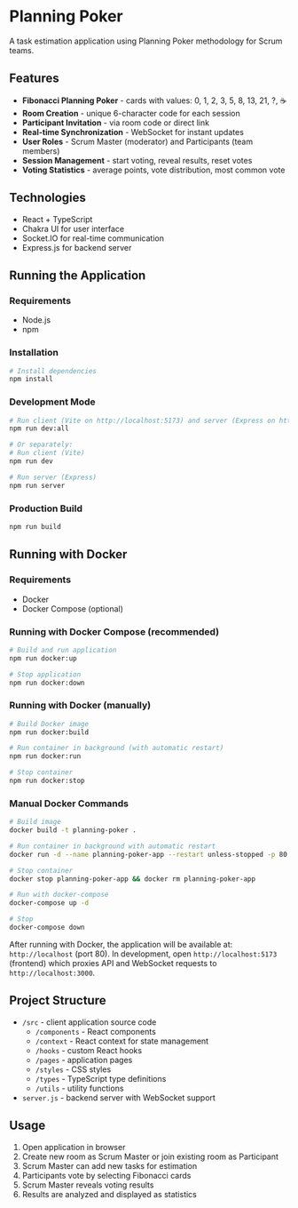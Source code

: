 # Planning Poker

A task estimation application using Planning Poker methodology for Scrum teams.

## Features

- **Fibonacci Planning Poker** - cards with values: 0, 1, 2, 3, 5, 8, 13, 21, ?, ☕
- **Room Creation** - unique 6-character code for each session
- **Participant Invitation** - via room code or direct link
- **Real-time Synchronization** - WebSocket for instant updates
- **User Roles** - Scrum Master (moderator) and Participants (team members)
- **Session Management** - start voting, reveal results, reset votes
- **Voting Statistics** - average points, vote distribution, most common vote

## Technologies

- React + TypeScript
- Chakra UI for user interface
- Socket.IO for real-time communication
- Express.js for backend server

## Running the Application

### Requirements

- Node.js
- npm

### Installation

```bash
# Install dependencies
npm install
```

### Development Mode

```bash
# Run client (Vite on http://localhost:5173) and server (Express on http://localhost:3000) simultaneously
npm run dev:all

# Or separately:
# Run client (Vite)
npm run dev

# Run server (Express)
npm run server
```

### Production Build

```bash
npm run build
```

## Running with Docker

### Requirements

- Docker
- Docker Compose (optional)

### Running with Docker Compose (recommended)

```bash
# Build and run application
npm run docker:up

# Stop application
npm run docker:down
```

### Running with Docker (manually)

```bash
# Build Docker image
npm run docker:build

# Run container in background (with automatic restart)
npm run docker:run

# Stop container
npm run docker:stop
```

### Manual Docker Commands

```bash
# Build image
docker build -t planning-poker .

# Run container in background with automatic restart
docker run -d --name planning-poker-app --restart unless-stopped -p 80:3000 planning-poker

# Stop container
docker stop planning-poker-app && docker rm planning-poker-app

# Run with docker-compose
docker-compose up -d

# Stop
docker-compose down
```

After running with Docker, the application will be available at: `http://localhost` (port 80). In development, open `http://localhost:5173` (frontend) which proxies API and WebSocket requests to `http://localhost:3000`.

## Project Structure

- `/src` - client application source code
  - `/components` - React components
  - `/context` - React context for state management
  - `/hooks` - custom React hooks
  - `/pages` - application pages
  - `/styles` - CSS styles
  - `/types` - TypeScript type definitions
  - `/utils` - utility functions
- `server.js` - backend server with WebSocket support

## Usage

1. Open application in browser
2. Create new room as Scrum Master or join existing room as Participant
3. Scrum Master can add new tasks for estimation
4. Participants vote by selecting Fibonacci cards
5. Scrum Master reveals voting results
6. Results are analyzed and displayed as statistics
